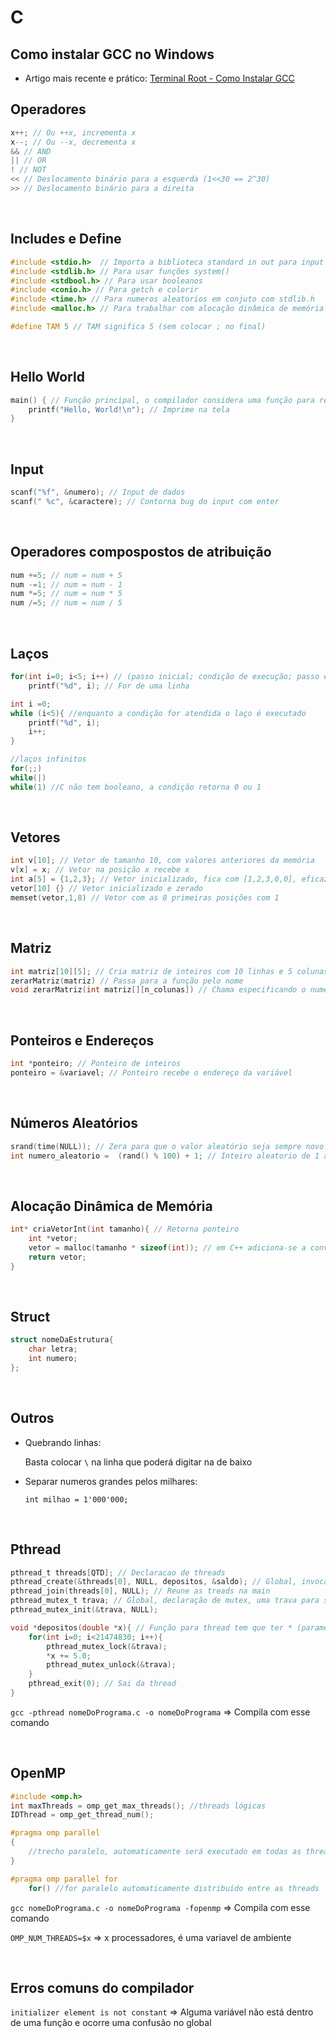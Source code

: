 # C

## Como instalar GCC no Windows
- Artigo mais recente e prático: [Terminal Root - Como Instalar GCC](https://terminalroot.com.br/2022/12/como-instalar-gcc-gpp-mingw-no-windows.html)

## Operadores
```c
x++; // Ou ++x, incrementa x
x--; // Ou --x, decrementa x
&& // AND
|| // OR
! // NOT
<< // Deslocamento binário para a esquerda (1<<30 == 2^30)
>> // Deslocamento binário para a direita
```

<br>

## Includes e Define

```c
#include <stdio.h>  // Importa a biblioteca standard in out para input e output
#include <stdlib.h> // Para usar funções system()
#include <stdbool.h> // Para usar booleanos
#include <conio.h> // Para getch e colorir
#include <time.h> // Para numeros aleatorios em conjuto com stdlib.h
#include <malloc.h> // Para trabalhar com alocação dinâmica de memória

#define TAM 5 // TAM significa 5 (sem colocar ; no final)
```

<br>

## Hello World

```c
main() { // Função principal, o compilador considera uma função para retornar inteiro
    printf("Hello, World!\n"); // Imprime na tela
}
```

<br>

## Input

```c
scanf("%f", &numero); // Input de dados
scanf(" %c", &caractere); // Contorna bug do input com enter
```

<br>

## Operadores compospostos de atribuição
```c
num +=5; // num = num + 5
num -=1; // num = num - 1
num *=5; // num = num * 5
num /=5; // num = num / 5
```

<br>

## Laços
```c
for(int i=0; i<5; i++) // (passo inicial; condição de execução; passo executado a cada iteração)
	printf("%d", i); // For de uma linha

int i =0;
while (i<5){ //enquanto a condição for atendida o laço é executado
	printf("%d", i);
	i++;
}

//laços infinitos
for(;;)
while(|)
while(1) //C não tem booleano, a condição retorna 0 ou 1
```

<br>

## Vetores
```c
int v[10]; // Vetor de tamanho 10, com valores anteriores da memória
v[x] = x; // Vetor na posição x recebe x
int a[5] = {1,2,3}; // Vetor inicializado, fica com [1,2,3,0,0], eficaz quando se tem conhecimento dos valores
vetor[10] {} // Vetor inicializado e zerado
memset(vetor,1,8) // Vetor com as 8 primeiras posições com 1
```

<br>

## Matriz
```c
int matriz[10][5]; // Cria matriz de inteiros com 10 linhas e 5 colunas
zerarMatriz(matriz) // Passa para a função pelo nome
void zerarMatriz(int matriz[][n_colunas]) // Chama especificando o numero de colunas
```

<br>

## Ponteiros e Endereços
```c 
int *ponteiro; // Ponteiro de inteiros
ponteiro = &variavel; // Ponteiro recebe o endereço da variável
```

<br>

## Números Aleatórios
```c 
srand(time(NULL)); // Zera para que o valor aleatório seja sempre novo
int numero_aleatorio =  (rand() % 100) + 1; // Inteiro aleatorio de 1 a 100 (0 a 99 + 1 depois)
```

<br>

## Alocação Dinâmica de Memória
```c
int* criaVetorInt(int tamanho){ // Retorna ponteiro
    int *vetor;
    vetor = malloc(tamanho * sizeof(int)); // em C++ adiciona-se a conversão antes de malloc '(int *)'
    return vetor;
}
```

<br>

## Struct
```c
struct nomeDaEstrutura{
    char letra;
    int numero;
};
```

<br>

## Outros

- Quebrando linhas:

    Basta colocar `\` na linha que poderá digitar na de baixo

- Separar numeros grandes pelos milhares:

    `int milhao = 1'000'000;`

<br>

## Pthread
```c
pthread_t threads[QTD]; // Declaracao de threads
pthread_create(&threads[0], NULL, depositos, &saldo); // Global, invocando thread, especificando vetor e posição, NULL para configurações default, função e parametros dela (só tem & aí pois era um ponteiro mesmo)
pthread_join(threads[0], NULL); // Reune as treads na main
pthread_mutex_t trava; // Global, declaração de mutex, uma trava para seções críticas
pthread_mutex_init(&trava, NULL); 

void *depositos(double *x){ // Função para thread tem que ter * (parametro era ponteiro)
    for(int i=0; i<21474830; i++){
        pthread_mutex_lock(&trava);
        *x += 5.0;
        pthread_mutex_unlock(&trava);
    }
    pthread_exit(0); // Sai da thread
}
```
`gcc -pthread nomeDoPrograma.c -o nomeDoPrograma` => Compila com esse comando

<br>

## OpenMP
```c
#include <omp.h>
int maxThreads = omp_get_max_threads(); //threads lógicas
IDThread = omp_get_thread_num();

#pragma omp parallel
{
	//trecho paralelo, automaticamente será executado em todas as threads disponíveis
}

#pragma omp parallel for
    for() //for paralelo automaticamente distribuído entre as threads
```
`gcc nomeDoPrograma.c -o nomeDoPrograma -fopenmp` => Compila com esse comando

`OMP_NUM_THREADS=$x` => x processadores, é uma variavel de ambiente

<br>

## Erros comuns do compilador
`initializer element is not constant` => Alguma variável não está dentro de uma função e ocorre uma confusão no global


